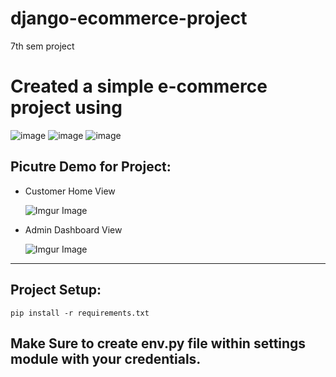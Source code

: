 # django-ecommerce-project
7th sem project

# Created a simple e-commerce project using
![image](https://img.shields.io/badge/3.2-Django-brightgreen)
![image](https://img.shields.io/badge/8.0-MySQL-blue)
![image](https://img.shields.io/badge/3.8-Python-informational)

## Picutre Demo for Project:

- Customer Home View
  
    ![Imgur Image](https://imgur.com/weZveF1.jpg)
  
- Admin Dashboard View
  
    ![Imgur Image](https://imgur.com/VKwSKyB.jpg)

---

## Project Setup:
<code>pip install -r requirements.txt</code>

## Make Sure to create env.py file within settings module with your credentials.

